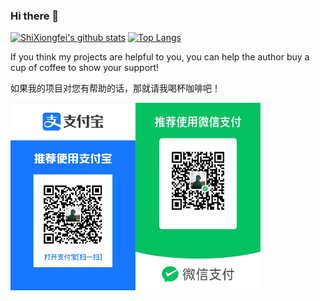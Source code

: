 ### Hi there 👋

[![ShiXiongfei's github stats](https://github-readme-stats.vercel.app/api?username=shixiongfei&count_private=true&show_icons=true&theme=default)](https://shixiongfei.com)
[![Top Langs](https://github-readme-stats.vercel.app/api/top-langs/?username=shixiongfei&layout=compact&langs_count=8&theme=default)](https://shixiongfei.com)

If you think my projects are helpful to you, you can help the author buy a cup of coffee to show your support!

如果我的项目对您有帮助的话，那就请我喝杯咖啡吧！

<div style="display: flex">
    <img src="/sponsors/alipay.png" width = "200" height="300" alt="Alipay" />
    <img src="/sponsors/weixin.jpeg" width = "200" height="300" alt="WeiXin" />
</div>
